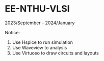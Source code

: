 # EE-NTHU-VLSI

2023/September - 2024/January

Notice:
1. Use Hspice to run simulation
2. Use Waveview to analysis
3. Use Virtuoso to draw circuits and layouts

